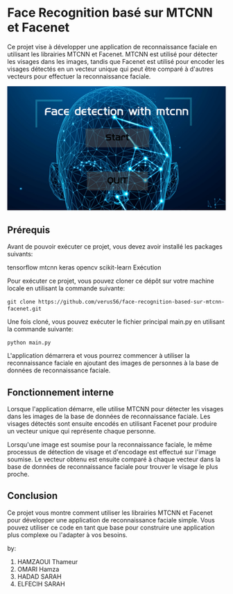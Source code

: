 # Face Recognition basé sur MTCNN et Facenet

Ce projet vise à développer une application de reconnaissance faciale en utilisant les librairies MTCNN et Facenet. MTCNN est utilisé pour détecter les visages dans les images, tandis que Facenet est utilisé pour encoder les visages détectés en un vecteur unique qui peut être comparé à d'autres vecteurs pour effectuer la reconnaissance faciale.

![Alt Text](MEDIA/md.PNG) <br>
## Prérequis

Avant de pouvoir exécuter ce projet, vous devez avoir installé les packages suivants:

tensorflow
mtcnn
keras
opencv
scikit-learn
Exécution

Pour exécuter ce projet, vous pouvez cloner ce dépôt sur votre machine locale en utilisant la commande suivante:
```
git clone https://github.com/verus56/face-recognition-based-sur-mtcnn-facenet.git
```
Une fois cloné, vous pouvez exécuter le fichier principal main.py en utilisant la commande suivante:
```
python main.py
```
L'application démarrera et vous pourrez commencer à utiliser la reconnaissance faciale en ajoutant des images de personnes à la base de données de reconnaissance faciale.

## Fonctionnement interne

Lorsque l'application démarre, elle utilise MTCNN pour détecter les visages dans les images de la base de données de reconnaissance faciale. Les visages détectés sont ensuite encodés en utilisant Facenet pour produire un vecteur unique qui représente chaque personne.

Lorsqu'une image est soumise pour la reconnaissance faciale, le même processus de détection de visage et d'encodage est effectué sur l'image soumise. Le vecteur obtenu est ensuite comparé à chaque vecteur dans la base de données de reconnaissance faciale pour trouver le visage le plus proche.

## Conclusion

Ce projet vous montre comment utiliser les librairies MTCNN et Facenet pour développer une application de reconnaissance faciale simple. Vous pouvez utiliser ce code en tant que base pour construire une application plus complexe ou l'adapter à vos besoins.

by: 
  1. HAMZAOUI Thameur
  2. OMARI Hamza
  3. HADAD SARAH
  4. ELFECIH SARAH
